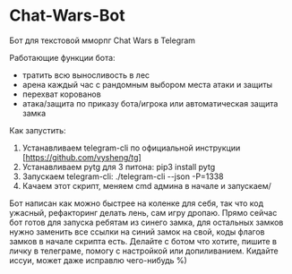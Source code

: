# Chat-Wars-Bot
Бот для текстовой мморпг Chat Wars в Telegram

Работающие функции бота:
  - тратить всю выносливость в лес
  - арена каждый час с рандомным выбором места атаки и защиты
  - перехват корованов
  - атака/защита по приказу бота/игрока или автоматическая защита замка

Как запустить:
  1) Устанавливаем telegram-cli по официальной инструкции [https://github.com/vysheng/tg]
  2) Устанавливаем pytg для 3 питона: pip3 install pytg
  3) Запускаем telegram-cli: ./telegram-cli --json -P=1338
  4) Качаем этот скрипт, меняем cmd админа в начале и запускаем/
 
 Бот написан как можно быстрее на коленке для себя, так что код ужасный, рефакторинг делать лень, сам игру дропаю. Прямо сейчас бот готов для запуска ребятам из синего замка, для остальных замков нужно заменить все ссылки на синий замок на свой, коды флагов замков в начале скрипта есть. Делайте с ботом что хотите, пишите в личку в телеграме, помогу с настройкой или допиливанием. Кидайте иссуи, может даже исправлю чего-нибудь %)
